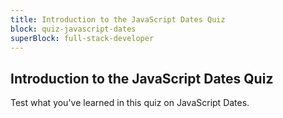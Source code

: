 ```yaml
---
title: Introduction to the JavaScript Dates Quiz
block: quiz-javascript-dates
superBlock: full-stack-developer
---
```


## Introduction to the JavaScript Dates Quiz

Test what you've learned in this quiz on JavaScript Dates.
